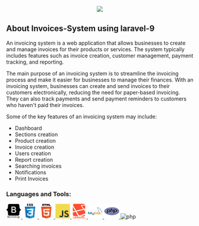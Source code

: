 <p align="center"><a href="https://laravel.com" target="_blank"><img src="https://project-management.com/wp-content/uploads/2019/03/online-invoicing-300x175.jpg" width="500"></a></p>

## About Invoices-System using laravel-9
An invoicing system is a web application that allows businesses to create and manage invoices for their products or services. The system typically includes features such as invoice creation, customer management, payment tracking, and reporting.

The main purpose of an invoicing system is to streamline the invoicing process and make it easier for businesses to manage their finances. With an invoicing system, businesses can create and send invoices to their customers electronically, reducing the need for paper-based invoicing. They can also track payments and send payment reminders to customers who haven't paid their invoices.

Some of the key features of an invoicing system may include:

- Dashboard
- Sections creation
- Product creation
- Invoice creation
- Users creation
- Report creation
- Searching invoices
- Notifications
- Print Invoices

<h3 align="left">Languages and Tools:</h3>
<p align="left"> <a href="https://getbootstrap.com" target="_blank" rel="noreferrer"> <img src="https://raw.githubusercontent.com/devicons/devicon/master/icons/bootstrap/bootstrap-plain-wordmark.svg" alt="bootstrap" width="40" height="40"/> </a> <a href="https://www.w3schools.com/cpp/" target="_blank" rel="noreferrer"> </a> <a href="https://www.w3schools.com/css/" target="_blank" rel="noreferrer"> <img src="https://raw.githubusercontent.com/devicons/devicon/master/icons/css3/css3-original-wordmark.svg" alt="css3" width="40" height="40"/> </a></a> <a href="https://www.w3.org/html/" target="_blank" rel="noreferrer"> <img src="https://raw.githubusercontent.com/devicons/devicon/master/icons/html5/html5-original-wordmark.svg" alt="html5" width="40" height="40"/> </a> <a href="https://developer.mozilla.org/en-US/docs/Web/JavaScript" target="_blank" rel="noreferrer"> <img src="https://raw.githubusercontent.com/devicons/devicon/master/icons/javascript/javascript-original.svg" alt="javascript" width="40" height="40"/> </a> <a href="https://laravel.com/" target="_blank" rel="noreferrer"> <img src="https://raw.githubusercontent.com/devicons/devicon/master/icons/laravel/laravel-plain-wordmark.svg" alt="laravel" width="40" height="40"/> </a> <a href="https://www.mysql.com/" target="_blank" rel="noreferrer"> <img src="https://raw.githubusercontent.com/devicons/devicon/master/icons/mysql/mysql-original-wordmark.svg" alt="mysql" width="40" height="40"/> </a> <a href="https://www.php.net" target="_blank" rel="noreferrer"> <img src="https://raw.githubusercontent.com/devicons/devicon/master/icons/php/php-original.svg" alt="php" width="40" height="40"/> </a> <img src="https://logodix.com/logo/941097.png" alt="php" width="40" height="40"/> </a>  </p>

